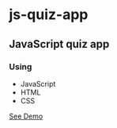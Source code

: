 # js-quiz-app
## JavaScript quiz app
### Using
* JavaScript
* HTML
* CSS

[See Demo](https://eliasfsdev.github.io/js-quiz-app/)
